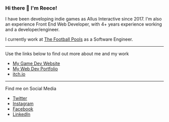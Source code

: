 ### Hi there 👋 I'm Reece!

I have been developing indie games as Allus Interactive since 2017. I'm also an experience Front End Web Developer, with 4+ years experience working and a developer/engineer.

I currently work at [The Football Pools](http://www.footballpools.com/) as a Software Engineer.
<!-- ![alt text](https://github.com/adam-p/markdown-here/raw/master/src/common/images/icon48.png "Allus Interactive Logo") -->

---

Use the links below to find out more about me and my work
- [My Game Dev Website](https://www.allusinteractive.com "Allus Interactive")
- [My Web Dev Portfolio](https://www.reecemorgan.co.uk "reecemorgan.co.uk")
- [itch.io](https://allusinteractive.itch.io "My itch.io Page")

---

Find me on Social Media 
- [Twitter](https://twitter.com/AllusGameDev "Twitter")
- [Instagram](https://www.instagram.com/allusinteractive/ "Instagram")
- [Facebook](https://www.facebook.com/AllusInteractive/ "Facebook")
- [LinkedIn](https://www.linkedin.com/in/reece-morgan-tfp/)

<!--
**AllusInteractive/AllusInteractive** is a ✨ _special_ ✨ repository because its `README.md` (this file) appears on your GitHub profile.

Here are some ideas to get you started:

- 🔭 I’m currently working on ...
- 🌱 I’m currently learning ...
- 👯 I’m looking to collaborate on ...
- 🤔 I’m looking for help with ...
- 💬 Ask me about ...
- 📫 How to reach me: ...
- 😄 Pronouns: ...
- ⚡ Fun fact: ...
-->
